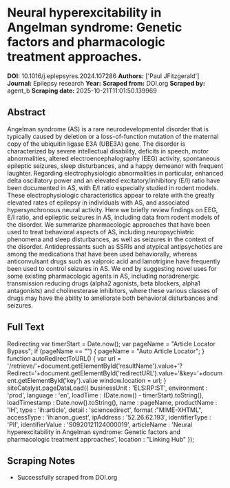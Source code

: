 # Neural hyperexcitability in Angelman syndrome: Genetic factors and pharmacologic treatment approaches.

**DOI:** 10.1016/j.eplepsyres.2024.107286
**Authors:** ['Paul JFitzgerald']
**Journal:** Epilepsy research
**Year:** 
**Scraped from:** DOI.org
**Scraped by:** agent_b
**Scraping date:** 2025-10-21T11:01:50.139969

## Abstract

Angelman syndrome (AS) is a rare neurodevelopmental disorder that is typically caused by deletion or a loss-of-function mutation of the maternal copy of the ubiquitin ligase E3A (UBE3A) gene. The disorder is characterized by severe intellectual disability, deficits in speech, motor abnormalities, altered electroencephalography (EEG) activity, spontaneous epileptic seizures, sleep disturbances, and a happy demeanor with frequent laughter. Regarding electrophysiologic abnormalities in particular, enhanced delta oscillatory power and an elevated excitatory/inhibitory (E/I) ratio have been documented in AS, with E/I ratio especially studied in rodent models. These electrophysiologic characteristics appear to relate with the greatly elevated rates of epilepsy in individuals with AS, and associated hypersynchronous neural activity. Here we briefly review findings on EEG, E/I ratio, and epileptic seizures in AS, including data from rodent models of the disorder. We summarize pharmacologic approaches that have been used to treat behavioral aspects of AS, including neuropsychiatric phenomena and sleep disturbances, as well as seizures in the context of the disorder. Antidepressants such as SSRIs and atypical antipsychotics are among the medications that have been used behaviorally, whereas anticonvulsant drugs such as valproic acid and lamotrigine have frequently been used to control seizures in AS. We end by suggesting novel uses for some existing pharmacologic agents in AS, including noradrenergic transmission reducing drugs (alpha2 agonists, beta blockers, alpha1 antagonists) and cholinesterase inhibitors, where these various classes of drugs may have the ability to ameliorate both behavioral disturbances and seizures.

## Full Text

Redirecting var timerStart = Date.now(); var pageName = "Article Locator Bypass"; if (pageName == "") { pageName = "Auto Article Locator"; } function autoRedirectToURL() { var url = '/retrieve/'+document.getElementById('resultName').value+'?Redirect='+document.getElementById('redirectURL').value+'&key='+document.getElementById('key').value window.location = url; } siteCatalyst.pageDataLoad({ businessUnit : 'ELS:RP:ST', environment : 'prod', language : 'en', loadTime : (Date.now() - timerStart).toString(), loadTimestamp : Date.now().toString(), name : pageName, productName : 'IH', type : 'ih:article', detail : 'sciencedirect', format :"MIME-XHTML", accessType : 'ih:anon_guest', ipAddress : '52.26.62.193', identifierType : 'PII', identifierValue : 'S0920121124000019', articleName : 'Neural hyperexcitability in Angelman syndrome: Genetic factors and pharmacologic treatment approaches', location : "Linking Hub" });

## Scraping Notes

- Successfully scraped from DOI.org
